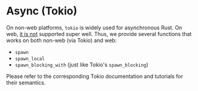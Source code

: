 # Async (Tokio)

On non-web platforms, `tokio` is widely used for asynchronous Rust.
On web, [it is not](https://github.com/tokio-rs/tokio/issues/6178) supported super well.
Thus, we provide several functions that works on both non-web (via Tokio) and web:

* `spawn`
* `spawn_local`
* `spawn_blocking_with` (just like Tokio's `spawn_blocking`)

Please refer to the corresponding Tokio documentation and tutorials for their semantics.
